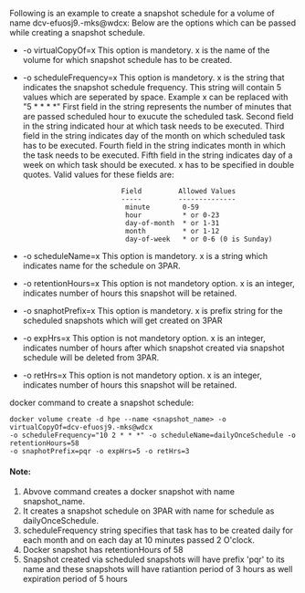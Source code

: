 Following is an example to create a snapshot schedule for a volume of name dcv-efuosj9.-mks@wdcx:
Below are the options which can be passed while creating a snapshot schedule.

- -o virtualCopyOf=x          This option is mandetory. x is the name of the volume for which snapshot schedule has to be created.
- -o scheduleFrequency=x      This option is mandetory. x is the string that indicates the snapshot schedule frequency.
                            This string will contain 5 values which are seperated by space. Example x can be replaced with "5 * * * *"
                            First field in the string represents the number of minutes that are passed scheduled hour to exucute the 
                            scheduled task. Second field in the string indicated hour at which task needs to be executed. Third field in
                            the string indicates day of the month on which scheduled task has to be executed. Fourth field in the string
                            indicates month in which the task needs to be executed. Fifth field in the string indicates day of a week on
                            which task should be executed. x has to be specified in double quotes. Valid values for these fields are:
                            
                              Field         Allowed Values
                              -----         --------------
                               minute        0-59
                               hour          * or 0-23
                               day-of-month  * or 1-31
                               month         * or 1-12
                               day-of-week   * or 0-6 (0 is Sunday)

- -o scheduleName=x           This option is mandetory. x is a string which indicates name for the schedule on 3PAR.
- -o retentionHours=x         This option is not mandetory option. x is an integer, indicates number of hours this snapshot will be retained.
- -o snaphotPrefix=x          This option is mandetory. x is prefix string for the scheduled snapshots which will get created on 3PAR
- -o expHrs=x                 This option is not mandetory option. x is an integer, indicates number of hours after which snapshot created
                              via snapshot schedule will be deleted from 3PAR.
- -o retHrs=x                 This option is not mandetory option. x is an integer, indicates number of hours this snapshot will be retained.

docker command to create a snapshot schedule:
```
docker volume create -d hpe --name <snapshot_name> -o virtualCopyOf=dcv-efuosj9.-mks@wdcx 
-o scheduleFrequency="10 2 * * *" -o scheduleName=dailyOnceSchedule -o retentionHours=58 
-o snaphotPrefix=pqr -o expHrs=5 -o retHrs=3
```

#### Note:
1. Abvove command creates a docker snapshot with name snapshot_name.
2. It creates a snapshot schedule on 3PAR with name for schedule as dailyOnceSchedule. 
3. scheduleFrequency string specifies that task has to be created daily for each month and on each day at 10 minutes passed 2 O'clock.
4. Docker snapshot has retentionHours of 58
5. Snapshot created via scheduled snapshots will have prefix 'pqr' to its name and these snapshots will have ratiantion period of 3 hours
as well expiration period of 5 hours

